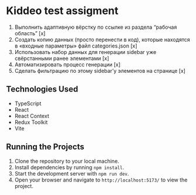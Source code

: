 # Kiddeo test assigment

1. Выполнить адаптивную вёрстку по ссылке из раздела “рабочая область” [x]
2. Создать копию данных (просто перенести в код), которые находятся в «входные параметры» файл categories.json [x]
3. Использовать набор данных для генерации sidebar уже свёрстанными ранее элементами [x]
4. Автоматизировать процесс генерации [x]
5. Сделать фильтрацию по этому sidebar’у элементов на странице [x]

## Technologies Used
- TypeScript
- React
- React Context
- Redux Toolkit
- Vite


## Running the Projects
1. Clone the repository to your local machine.
2. Install dependencies by running `npm install`.
3. Start the development server with `npm run dev`.
4. Open your browser and navigate to `http://localhost:5173/` to view the project.
